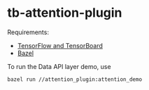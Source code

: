 # tb-attention-plugin

Requirements:

- [TensorFlow and TensorBoard](https://www.tensorflow.org/install/)
- [Bazel](https://docs.bazel.build/versions/master/install.html)

To run the Data API layer demo, use

```bazel run //attention_plugin:attention_demo```